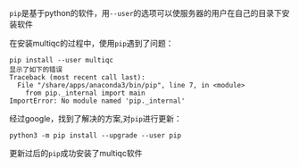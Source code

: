 `pip`是基于python的软件，用`--user`的选项可以使服务器的用户在自己的目录下安装软件

在安装multiqc的过程中，使用`pip`遇到了问题：
```
pip install --user multiqc
显示了如下的错误
Traceback (most recent call last):
  File "/share/apps/anaconda3/bin/pip", line 7, in <module>
    from pip._internal import main
ImportError: No module named 'pip._internal'
```

经过google，找到了解决的方案,对`pip`进行更新：
```
python3 -m pip install --upgrade --user pip
```

更新过后的`pip`成功安装了multiqc软件

